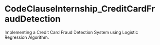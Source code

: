 # CodeClauseInternship_CreditCardFraudDetection
Implementing a Credit Card Fraud Detection System using Logistic Regression Algorithm.
